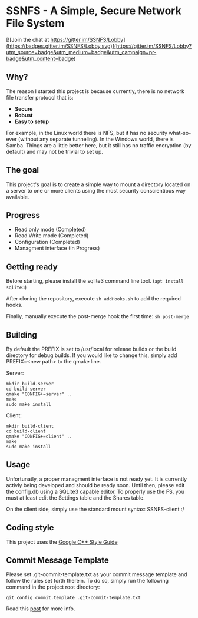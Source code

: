 # SSNFS - A Simple, Secure Network File System

[![Join the chat at https://gitter.im/SSNFS/Lobby](https://badges.gitter.im/SSNFS/Lobby.svg)](https://gitter.im/SSNFS/Lobby?utm_source=badge&utm_medium=badge&utm_campaign=pr-badge&utm_content=badge)

## Why?
The reason I started this project is because currently, there is no network file transfer protocol that is:
 * **Secure**
 * **Robust**
 * **Easy to setup**
 
 For example, in the Linux world there is NFS, but it has no security what-so-ever (without any separate tunneling). In the Windows world, there is Samba. Things are a little better here, but it still has no traffic encryption (by default) and may not be trivial to set up.
 
 ## The goal 
 
This project's goal is to create a simple way to mount a directory located on a server to one or more clients using the most security conscientious way available.

## Progress

 * Read only mode (Completed) 
 * Read Write mode (Completed) 
 * Configuration (Completed)
 * Managment interface (In Progress)

## Getting ready

Before starting, please install the sqlite3 command line tool. (`apt install sqlite3`)

After cloning the repository, execute `sh addHooks.sh` to add the required hooks.

Finally, manually execute the post-merge hook the first time: `sh post-merge`
 
## Building

By default the PREFIX is set to /usr/local for release builds or the build directory for debug builds.
If you would like to change this, simply add PREFIX=\<new path\> to the qmake line.

Server:
```
mkdir build-server
cd build-server
qmake "CONFIG+=server" ..
make
sudo make install
```

Client:
```
mkdir build-client
cd build-client
qmake "CONFIG+=client" ..
make
sudo make install
```

## Usage

Unfortunatly, a proper managment interface is not ready yet. It is currently activly being developed and should be ready soon. Until then, please edit the config.db using a SQLite3 capable editor. To properly use the FS, you must at least edit the Settings table and the Shares table.

On the client side, simply use the standard mount syntax: SSNFS-client <Server Host>:<Server Port>/<Share Name> <Mount Directory>

## Coding style
This project uses the [Google C++ Style Guide](https://google.github.io/styleguide/cppguide.html)

## Commit Message Template
Please set .git-commit-template.txt as your commit message template and follow the rules set forth therein.
To do so, simply run the following command in the project root directory:

`git config commit.template .git-commit-template.txt`

Read this [post](https://chris.beams.io/posts/git-commit/) for more info.
